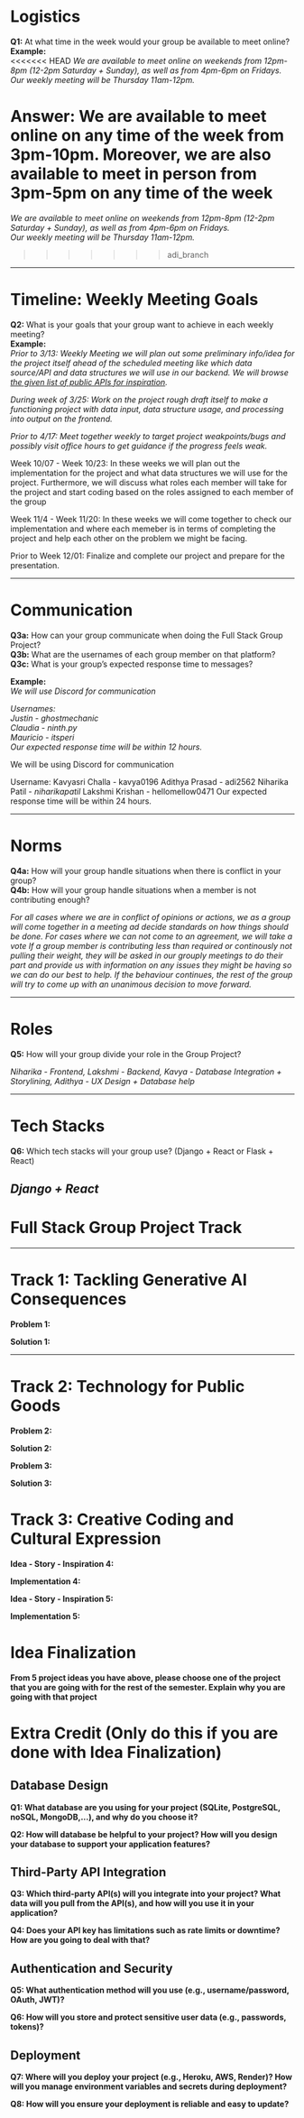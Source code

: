 # Logistics

**Q1:** At what time in the week would your group be available to meet online?  
**Example:**  
<<<<<<< HEAD
*We are available to meet online on weekends from 12pm-8pm (12-2pm Saturday + Sunday), as well as from 4pm-6pm on Fridays.*  
*Our weekly meeting will be Thursday 11am-12pm.* 

Answer:
We are available to meet online on any time of the week from 3pm-10pm. Moreover, we are also available to meet in person from 3pm-5pm on any time of the week
=======
_We are available to meet online on weekends from 12pm-8pm (12-2pm Saturday + Sunday), as well as from 4pm-6pm on Fridays._  
_Our weekly meeting will be Thursday 11am-12pm._
>>>>>>> adi_branch

---

# Timeline: Weekly Meeting Goals

**Q2:** What is your goals that your group want to achieve in each weekly meeting?  
**Example:**  
_Prior to 3/13: Weekly Meeting we will plan out some preliminary info/idea for the project itself ahead of the scheduled meeting like which data source/API and data structures we will use in our backend. We will browse [the given list of public APIs for inspiration](https://github.com/public-apis/public-apis)._

_During week of 3/25: Work on the project rough draft itself to make a functioning project with data input, data structure usage, and processing into output on the frontend._

_Prior to 4/17: Meet together weekly to target project weakpoints/bugs and possibly visit office hours to get guidance if the progress feels weak._


Week 10/07 - Week 10/23: In these weeks we will plan out the implementation for the project and what data structures we will use for the project. Furthermore, we will discuss what roles each member will take for the project and start coding based on the roles assigned to each member of the group

Week 11/4 - Week 11/20: In these weeks we will come together to check our implementation and where each memeber is in terms of completing the project and help each other on the problem we might be facing.

Prior to Week 12/01: Finalize and complete our project and prepare for the presentation.

---

# Communication

**Q3a:** How can your group communicate when doing the Full Stack Group Project?  
**Q3b:** What are the usernames of each group member on that platform?  
**Q3c:** What is your group’s expected response time to messages?

**Example:**  
_We will use Discord for communication_

_Usernames:_  
_Justin - ghostmechanic_  
_Claudia - ninth.py_  
_Mauricio - itsperi_  
_Our expected response time will be within 12 hours._

We will be using Discord for communication

Username:
Kavyasri Challa - kavya0196
Adithya Prasad  - adi2562
Niharika Patil  - _niharikapatil_
Lakshmi Krishan - hellomellow0471
Our expected response time will be within 24 hours.

---

# Norms

**Q4a:** How will your group handle situations when there is conflict in your group?  
**Q4b:** How will your group handle situations when a member is not contributing enough?

_For all cases where we are in conflict of opinions or actions, we as a group will come together in a meeting ad
decide standards on how things should be done._
_For cases where we can not come to an agreement, we will take a vote_
_If a group member is contributing less than required or continously not pulling their weight, they will be asked in our grouply meetings to do their part and provide us with information on any issues they might be having so we can do our best to help._
_If the behaviour continues, the rest of the group will try to come up with an unanimous decision to move forward._

---

# Roles

**Q5:** How will your group divide your role in the Group Project?

_Niharika - Frontend, Lakshmi - Backend, Kavya - Database Integration + Storylining, Adithya - UX Design + Database help_

---

# Tech Stacks

**Q6:** Which tech stacks will your group use? (Django + React or Flask + React)

## _Django + React_

# Full Stack Group Project Track

---

# Track 1: Tackling Generative AI Consequences

**Problem 1:**

**Solution 1:**

---

# Track 2: Technology for Public Goods

**Problem 2:**

**Solution 2:**

**Problem 3:**

**Solution 3:**

# Track 3: Creative Coding and Cultural Expression

**Idea - Story - Inspiration 4:**

**Implementation 4:**

**Idea - Story - Inspiration 5:**

**Implementation 5:**

# Idea Finalization

**From 5 project ideas you have above, please choose one of the project that you are going with for the rest of the semester. Explain why you are going with that project**

# Extra Credit (Only do this if you are done with Idea Finalization)

## Database Design

**Q1: What database are you using for your project (SQLite, PostgreSQL, noSQL, MongoDB,...), and why do you choose it?**

**Q2: How will database be helpful to your project? How will you design your database to support your application features?**

## Third-Party API Integration

**Q3: Which third-party API(s) will you integrate into your project? What data will you pull from the API(s), and how will you use it in your application?**

**Q4: Does your API key has limitations such as rate limits or downtime? How are you going to deal with that?**

## Authentication and Security

**Q5: What authentication method will you use (e.g., username/password, OAuth, JWT)?**

**Q6: How will you store and protect sensitive user data (e.g., passwords, tokens)?**

## Deployment

**Q7: Where will you deploy your project (e.g., Heroku, AWS, Render)? How will you manage environment variables and secrets during deployment?**

**Q8: How will you ensure your deployment is reliable and easy to update?**

